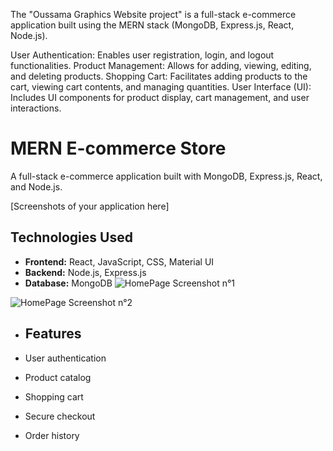The "Oussama Graphics Website project" is a full-stack e-commerce application built using the MERN stack (MongoDB, Express.js, React, Node.js).

User Authentication: Enables user registration, login, and logout functionalities. Product Management: Allows for adding, viewing, editing, and deleting products. Shopping Cart: Facilitates adding products to the cart, viewing cart contents, and managing quantities. User Interface (UI): Includes UI components for product display, cart management, and user interactions.

# MERN E-commerce Store
A full-stack e-commerce application built with MongoDB, Express.js, React, and Node.js.

[Screenshots of your application here]

## Technologies Used

*   **Frontend:** React, JavaScript, CSS, Material UI
*   **Backend:** Node.js, Express.js
*   **Database:** MongoDB
![HomePage Screenshot n°1](https://github.com/user-attachments/assets/9bdc871d-61d5-42c0-93c5-45a35599b0ff)

![HomePage Screenshot n°2](https://github.com/user-attachments/assets/df4ba685-732b-4672-a7d2-9e4c4dfa2e05)

*   ## Features

*   User authentication
*   Product catalog
*   Shopping cart
*   Secure checkout
*   Order history

